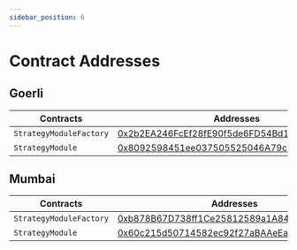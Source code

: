 ```yaml
---
sidebar_position: 6
---
```


# Contract Addresses

## Goerli

| Contracts               | Addresses                                                                                                                         |
| ----------------------- | --------------------------------------------------------------------------------------------------------------------------------- |
| `StrategyModuleFactory` | [0x2b2EA246FcEf28fE90f5de6FD54Bd121E0eD7066](https://goerli.etherscan.io/address/0x2b2EA246FcEf28fE90f5de6FD54Bd121E0eD7066#code) |
| `StrategyModule`        | [0x8092598451ee037505525046A79c4544a12C1935](https://goerli.etherscan.io/address/0x8092598451ee037505525046A79c4544a12C1935#code) |

## Mumbai

| Contracts               | Addresses                                                                                                                            |
| ----------------------- | ------------------------------------------------------------------------------------------------------------------------------------ |
| `StrategyModuleFactory` | [0xb878B67D738ff1Ce25812589a1A845cB8A4857b1](https://mumbai.polygonscan.com/address/0xb878B67D738ff1Ce25812589a1A845cB8A4857b1#code) |
| `StrategyModule`        | [0x60c215d50714582ec92f27aBAAeEa3Ac5AcD430F](https://mumbai.polygonscan.com/address/0x60c215d50714582ec92f27aBAAeEa3Ac5AcD430F#code) |
